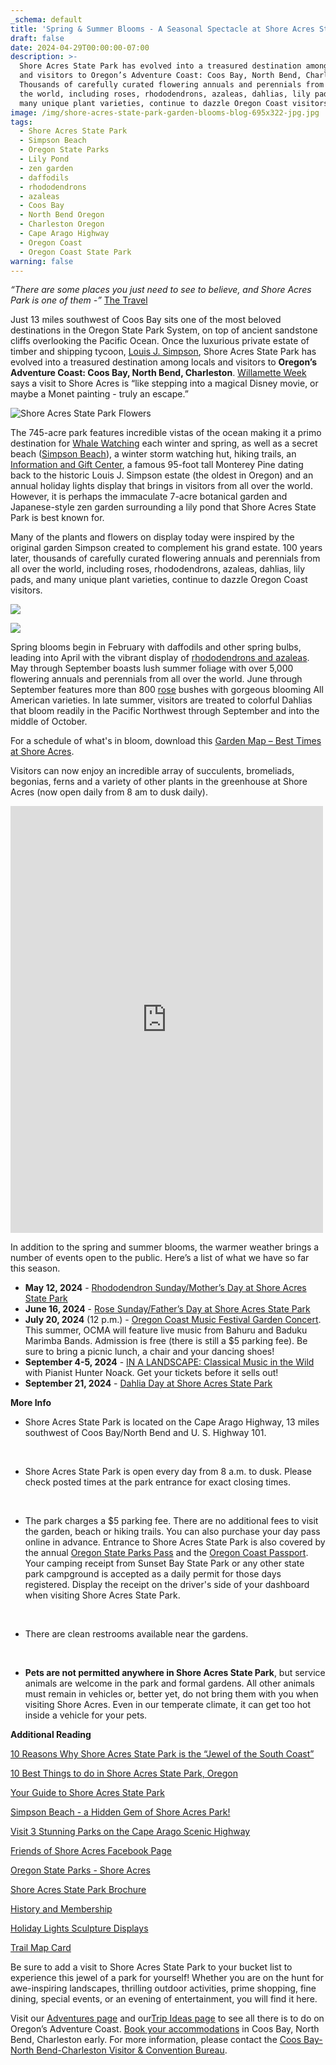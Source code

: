```yaml
---
_schema: default
title: 'Spring & Summer Blooms - A Seasonal Spectacle at Shore Acres State Park! '
draft: false
date: 2024-04-29T00:00:00-07:00
description: >-
  Shore Acres State Park has evolved into a treasured destination among locals
  and visitors to Oregon’s Adventure Coast: Coos Bay, North Bend, Charleston.
  Thousands of carefully curated flowering annuals and perennials from all over
  the world, including roses, rhododendrons, azaleas, dahlias, lily pads, and
  many unique plant varieties, continue to dazzle Oregon Coast visitors.
image: /img/shore-acres-state-park-garden-blooms-blog-695x322-jpg.jpg
tags:
  - Shore Acres State Park
  - Simpson Beach
  - Oregon State Parks
  - Lily Pond
  - zen garden
  - daffodils
  - rhododendrons
  - azaleas
  - Coos Bay
  - North Bend Oregon
  - Charleston Oregon
  - Cape Arago Highway
  - Oregon Coast
  - Oregon Coast State Park
warning: false
---
```

*“There are some places you just need to see to believe, and Shore Acres Park is one of them -”* [The Travel](https://www.thetravel.com/what-to-do-in-shore-acres-park-oregon/)

Just 13 miles southwest of Coos Bay sits one of the most beloved destinations in the Oregon State Park System, on top of ancient sandstone cliffs overlooking the Pacific Ocean. Once the luxurious private estate of timber and shipping tycoon, [Louis J. Simpson](https://www.oregonencyclopedia.org/articles/simpson_louis_j_1877_1949_/#.YDhAz-hKhaQ), Shore Acres State Park has evolved into a treasured destination among locals and visitors to **Oregon’s Adventure Coast: Coos Bay, North Bend, Charleston**. [Willamette Week](https://www.wweek.com/promotions/2022/05/17/heres-everything-i-plan-to-do-on-my-summer-trip-to-the-southern-oregon-coast/) says a visit to Shore Acres is “like stepping into a magical Disney movie, or maybe a Monet painting - truly an escape.”

![Shore Acres State Park Flowers](/img/shore-acres-state-park-flowers.jpg)

The 745-acre park features incredible vistas of the ocean making it a primo destination for [Whale Watching](https://www.centraloregondaily.com/news/pets-animals-nature/oregon-coast-spring-whale-watch/article_f2f76124-8654-5688-979e-ab7756bfde8c.html) each winter and spring, as well as a secret beach ([Simpson Beach](https://shoreacres.net/about-us/simpson-reef-and-shell-island/)), a winter storm watching hut, hiking trails, an [Information and Gift Center](https://shoreacres.net/infogift-center/), a famous 95-foot tall Monterey Pine dating back to the historic Louis J. Simpson estate (the oldest in Oregon) and an annual holiday lights display that brings in visitors from all over the world. However, it is perhaps the immaculate 7-acre botanical garden and Japanese-style zen garden surrounding a lily pond that Shore Acres State Park is best known for.

Many of the plants and flowers on display today were inspired by the original garden Simpson created to complement his grand estate. 100 years later, thousands of carefully curated flowering annuals and perennials from all over the world, including roses, rhododendrons, azaleas, dahlias, lily pads, and many unique plant varieties, continue to dazzle Oregon Coast visitors.

![](/img/shore-acres-state-park-flowers-1.jpg)

![](/img/shore-acres-flowers-in-truck.jpg)

Spring blooms begin in February with daffodils and other spring bulbs, leading into April with the vibrant display of [rhododendrons and azaleas](https://shoreacres.net/wp-content/uploads/2019/04/Rhodie-2019-fnl-web.pdf). May through September boasts lush summer foliage with over 5,000 flowering annuals and perennials from all over the world. June through September features more than 800 [rose](https://shoreacres.net/wp-content/uploads/2016/11/RoseCard-2016-4x9-2-fold-Fnl-2-web.pdf) bushes with gorgeous blooming All American varieties. In late summer, visitors are treated to colorful Dahlias that bloom readily in the Pacific Northwest through September and into the middle of October.

For a schedule of what's in bloom, download this [Garden Map – Best Times at Shore Acres](https://shoreacres.net/wp-content/uploads/2015/07/Garden-Map-Card-web.pdf).

Visitors can now enjoy an incredible array of succulents, bromeliads, begonias, ferns and a variety of other plants in the greenhouse at Shore Acres (now open daily from 8 am to dusk daily).

<div class="cms-embed"><iframe src="https://www.facebook.com/plugins/post.php?href=https%3A%2F%2Fwww.facebook.com%2Fpermalink.php%3Fstory_fbid%3Dpfbid0hCeuHmQSjC7SKdVwrUPB5oZAMVmfb551p2S5GW6NSLWfbqWS1Mhku9JytRAW8oc5l%26id%3D100064319814341&amp;show_text=true&amp;width=500&amp;is_preview=true" width="500" height="683" style="border:none;overflow:hidden" scrolling="no" frameborder="0" allowfullscreen="true" allow="autoplay; clipboard-write; encrypted-media; picture-in-picture; web-share"></iframe>
</div>

In addition to the spring and summer blooms, the warmer weather brings a number of events open to the public. Here’s a list of what we have so far this season.

* **May 12, 2024** - [Rhododendron Sunday/Mother’s Day at Shore Acres State Park](https://stateparks.oregon.gov/index.cfm?do=things-to-do.event&amp;eventId=155)
* **June 16, 2024** \- [Rose Sunday/Father’s Day at Shore Acres State Park](https://stateparks.oregon.gov/index.cfm?do=things-to-do.event&amp;eventId=21669)
* **July 20, 2024** (12 p.m.) - [Oregon Coast Music Festival Garden Concert](https://www.oregoncoastmusic.org/). This summer, OCMA will feature live music from Bahuru and Baduku Marimba Bands. Admission is free (there is still a $5 parking fee). Be sure to bring a picnic lunch, a chair and your dancing shoes!
* **September 4-5, 2024** \- [IN A LANDSCAPE: Classical Music in the Wild](https://www.oregonsadventurecoast.com/event/in-a-landscape-classical-music-in-the-wild/) with Pianist Hunter Noack. Get your tickets before it sells out!
* **September 21, 2024** \- [Dahlia Day at Shore Acres State Park](https://stateparks.oregon.gov/index.cfm?do=things-to-do.event&amp;eventId=163)

**More Info**

* Shore Acres State Park is located on the Cape Arago Highway, 13 miles southwest of Coos Bay/North Bend and U. S. Highway 101.

  &nbsp;

* Shore Acres State Park is open every day from 8 a.m. to dusk. Please check posted times at the park entrance for exact closing times.

  &nbsp;

* The park charges a $5 parking fee. There are no additional fees to visit the garden, beach or hiking trails. You can also purchase your day pass online in advance. Entrance to Shore Acres State Park is also covered by the annual [Oregon State Parks Pass](https://oregonstateparks.reserveamerica.com/posProductDetails.do?id=43358&amp;contractCode=OR) and the [Oregon Coast Passport](https://www.fs.usda.gov/detail/r6/passes-permits/recreation/?cid=fsbdev7_007224). Your camping receipt from Sunset Bay State Park or any other state park campground is accepted as a daily permit for those days registered. Display the receipt on the driver's side of your dashboard when visiting Shore Acres State Park.

  &nbsp;

* There are clean restrooms available near the gardens.

  &nbsp;

* **Pets are not permitted anywhere in Shore Acres State Park**, but service animals are welcome in the park and formal gardens. All other animals must remain in vehicles or, better yet, do not bring them with you when visiting Shore Acres. Even in our temperate climate, it can get too hot inside a vehicle for your pets.

**Additional Reading**

[10 Reasons Why Shore Acres State Park is the “Jewel of the South Coast”](https://www.oregonsadventurecoast.com/blog/10-reasons-why-shore-acres-state-park-is-the-jewel-of-the-south-coast/)

[10 Best Things to do in Shore Acres State Park, Oregon](https://twooutliers.com/shore-acres-state-park-oregon/)

[Your Guide to Shore Acres State Park](https://oregonisforadventure.com/shore-acres-state-park/)

[Simpson Beach - a Hidden Gem of Shore Acres Park!](https://oregondiscovery.com/simpson-beach)

[Visit 3 Stunning Parks on the Cape Arago Scenic Highway](https://www.pinesnvines.com/adventures/cape-arago-scenic-highway)

[Friends of Shore Acres Facebook Page](https://www.facebook.com/p/Friends-of-Shore-Acres-100064319814341/)

[Oregon State Parks - Shore Acres](https://stateparks.oregon.gov/index.cfm?do=park.profile&amp;parkId=68)

[Shore Acres State Park Brochure](https://stateparks.oregon.gov/index.cfm?do=main.loadFile&amp;load=_siteFiles%2Fpublications%2F%2FShore_Acres_LOW_RES093138.pdf)

[History and Membership](https://shoreacres.net/wp-content/uploads/2024/03/2023-Member-Brochure-Fnl.pdf)

[Holiday Lights Sculpture Displays](https://shoreacres.net/wp-content/uploads/2019/11/Sculpture-Brochure-2019-web.pdf)

[Trail Map Card](https://shoreacres.net/wp-content/uploads/2016/06/Trail-Map-Card-2016-web.pdf)

Be sure to add a visit to Shore Acres State Park to your bucket list to experience this jewel of a park for yourself! Whether you are on the hunt for awe-inspiring landscapes, thrilling outdoor activities, prime shopping, fine dining, special events, or an evening of entertainment, you will find it here.

Visit our [Adventures page](https://www.oregonsadventurecoast.com/adventures) and our[Trip Ideas page](https://www.oregonsadventurecoast.com/tripideas) to see all there is to do on Oregon’s Adventure Coast. [Book your accommodations](https://www.oregonsadventurecoast.com/lodging/) in Coos Bay, North Bend, Charleston early. For more information, please contact the [Coos Bay-North Bend-Charleston Visitor & Convention Bureau](https://www.oregonsadventurecoast.com/contact/).